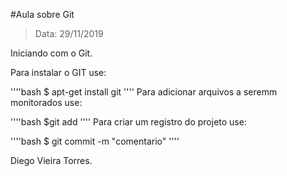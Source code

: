 #Aula sobre Git

>Data: 29/11/2019

Iniciando com o Git.

Para instalar o GIT use:

''''bash
	$ apt-get install git 
''''
Para adicionar arquivos a seremm monitorados use:

''''bash
	$git add
''''
Para criar um registro do projeto use:

''''bash
$ git commit -m "comentario"
''''

Diego Vieira Torres.

